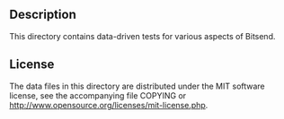 ﻿Description
------------

This directory contains data-driven tests for various aspects of Bitsend.

License
--------

The data files in this directory are distributed under the MIT software
license, see the accompanying file COPYING or
http://www.opensource.org/licenses/mit-license.php.

